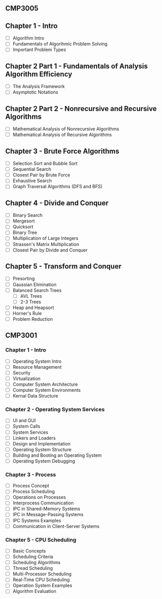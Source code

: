 ## CMP3005 

## Chapter 1 - Intro 
- [ ] Algorithm Intro 
- [ ] Fundamentals of Algorihmic Problem Solving
- [ ] Important Problem Types

## Chapter 2 Part 1 - Fundamentals of Analysis Algorithm Efficiency

- [ ] The Analysis Framework
- [ ] Asymptotic Notations  

## Chapter 2 Part 2 - Nonrecursive and Recursive Algorithms

- [ ] Mathematical Analysis of Nonrecursive Algorithms
- [ ] Mathematical Analysis of Recursive Algorithms

## Chapter 3 - Brute Force Algorithms

- [ ] Selection Sort and Bubble Sort
- [ ] Sequential Search
- [ ] Closest Pair by Brute Force 
- [ ] Exhaustive Search
- [ ] Graph Traversal Algorithms (DFS and BFS)

## Chapter 4 - Divide and Conquer

- [ ] Binary Search
- [ ] Mergesort
- [ ] Quicksort
- [ ] Binary Tree
- [ ] Multiplication of Large Integers
- [ ] Strassen's Matrix Multiplication
- [ ] Closest Pair by Divide and Conquer

## Chapter 5 - Transform and Conquer

- [ ] Presorting
- [ ] Gaussian Elimination
- [ ] Balanced Search Trees
    - [ ] AVL Trees
    - [ ] 2-3 Trees
- [ ] Heap and Heapsort
- [ ] Horner's Rule
- [ ] Problem Reduction

## CMP3001

### Chapter 1 - Intro 

- [ ] Operating System Intro
- [ ] Resource Management
- [ ] Security
- [ ] Virtualization
- [ ] Computer System Architecture
- [ ] Computer System Environments
- [ ] Kernal Data Structure

### Chapter 2 - Operating System Services

- [ ] UI and GUI
- [ ] System Calls
- [ ] System Services
- [ ] Linkers and Loaders
- [ ] Design and Implementation
- [ ] Operating System Structure
- [ ] Building and Booting an Operating System
- [ ] Operating System Debugging

### Chapter 3 - Process  

- [ ] Process Concept
- [ ] Process Scheduling
- [ ] Operations on Processes
- [ ] Interprocess Communication
- [ ] IPC in Shared-Memory Systems
- [ ] IPC in Message-Passing Systems
- [ ] IPC Systems Examples
- [ ] Communication in Client-Server Systems

### Chapter 5 - CPU Scheduling

- [ ] Basic Concepts
- [ ] Scheduling Criteria
- [ ] Scheduling Algorithms
- [ ] Thread Scheduling
- [ ] Multi-Processor Scheduling 
- [ ] Real-Time CPU Scheduling 
- [ ] Operation System Examples
- [ ] Algorithm Evaluation